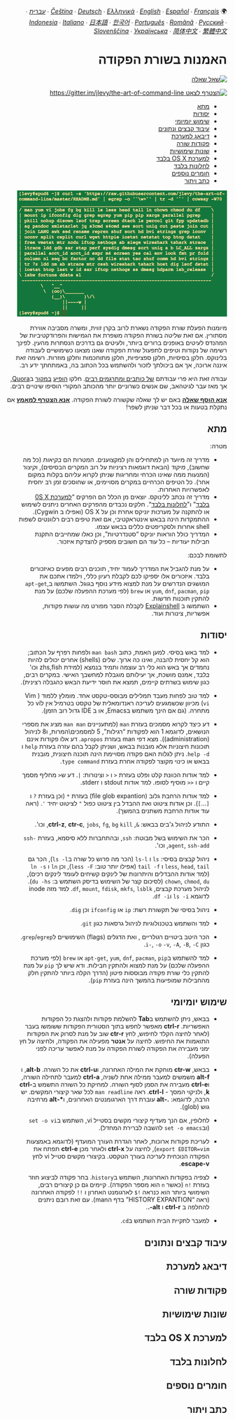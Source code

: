 <div dir=rtl>
<p>🌍
<em><a href="README-cs.md">Čeština</a> ∙ <a href="README-de.md">Deutsch</a> ∙ <a href="README-el.md">Ελληνικά</a> ∙ <a href="README.md">English</a> ∙ <a href="README-es.md">Español</a> ∙ <a href="README-fr.md">Français</a> ∙ <a href="README-he.md">עברית</a> ∙ <a href="README-id.md">Indonesia</a> ∙ <a href="README-it.md">Italiano</a> ∙ <a href="README-ja.md">日本語</a> ∙ <a href="README-ko.md">한국어</a> ∙ <a href="README-pt.md">Português</a> ∙ <a href="README-ro.md">Română</a> ∙ <a href="README-ru.md">Русский</a> ∙ <a href="README-sl.md">Slovenščina</a> ∙ <a href="README-uk.md">Українська</a> ∙ <a href="README-zh.md">简体中文</a> ∙ <a href="README-zh-Hant.md">繁體中文</a></em></p>

<h1>האמנות בשורת הפקודה</h1>

<p><a href="https://airtable.com/shrzMhx00YiIVAWJg"><img src="https://img.shields.io/badge/%3f-Ask%20a%20Question-ff69b4.svg" alt="שאל שאלה" /></a></p>

<p><a href="https://gitter.im/jlevy/the-art-of-command-line?utm_source=badge&amp;utm_medium=badge&amp;utm_campaign=pr-badge&amp;utm_content=badge"><img src="https://badges.gitter.im/Join%20Chat.svg" alt="הצטרף לצאט https://gitter.im/jlevy/the-art-of-command-line" /></a></p>

<ul>
<li><a href="#%D7%9E%D7%AA%D7%90">מתא</a></li>
<li><a href="#%D7%99%D7%A1%D7%95%D7%93%D7%95%D7%AA">יסודות</a></li>
<li><a href="#%D7%A9%D7%99%D7%9E%D7%95%D7%A9-%D7%99%D7%95%D7%9E%D7%99%D7%95%D7%9E%D7%99">שימוש יומיומי</a></li>
<li><a href="#%D7%A2%D7%99%D7%91%D7%95%D7%93-%D7%A7%D7%91%D7%A6%D7%99%D7%9D-%D7%95%D7%A0%D7%AA%D7%95%D7%A0%D7%99%D7%9D">עיבוד קבצים ונתונים</a></li>
<li><a href="#%D7%93%D7%99%D7%91%D7%90%D7%92-%D7%9C%D7%9E%D7%A2%D7%A8%D7%9B%D7%AA">דיבאג למערכת</a></li>
<li><a href="#%D7%A4%D7%A7%D7%95%D7%93%D7%95%D7%AA-%D7%A9%D7%95%D7%A8%D7%94">פקודות שורה</a></li>
<li><a href="#%D7%A9%D7%95%D7%A0%D7%95%D7%AA-%D7%A9%D7%99%D7%9E%D7%95%D7%A9%D7%99%D7%95%D7%AA">שונות שימושיות</a></li>
<li><a href="#%D7%9C%D7%9E%D7%A2%D7%A8%D7%9B%D7%AA-os-x-%D7%91%D7%9C%D7%91%D7%93">למערכת OS X בלבד</a></li>
<li><a href="#%D7%9C%D7%97%D7%9C%D7%95%D7%A0%D7%95%D7%AA-%D7%91%D7%9C%D7%91%D7%93">לחלונות בלבד</a></li>
<li><a href="#%D7%97%D7%95%D7%9E%D7%A8%D7%99%D7%9D-%D7%A0%D7%95%D7%A1%D7%A4%D7%99%D7%9D">חומרים נוספים</a></li>
<li><a href="#%D7%9B%D7%AA%D7%91-%D7%95%D7%99%D7%AA%D7%95%D7%A8">כתב ויתור</a></li>
</ul>


<p><img src="cowsay.png" alt="curl -s 'https://raw.githubusercontent.com/jlevy/the-art-of-command-line/master/README.md' | egrep -o '`\w+`' | tr -d '`' | cowsay -W50" /></p>

<p>מיומנות הפעלת שורת הפקודה נשארת לרוב בקרן זווית, ומשרה מסביבה אווירת מסתורין. אם זאת שליטה בשורת הפקודה משפרת את הגמישות והפרודקטיביות של המהנדס לעיטים באופנים ברורים ביותר, ולעיטים גם בדרכים הנסתרות מהעין. לפינך רשימה של נקודות וטיפים לתפעול שורת הפקודה שאנו מצאנו כשימושיים לעבודה בלינוקס. חלקן בסיסיות, חלקן ספציפיות, חלקן מתוחכמות וחלקן מוזרות. רשימה זאת איננה ארוכה, אך אם ביכולתך לזכור ולהשתמש בכל הכתוב בה, באמתחתך ידע רב.</p>

<p>עבודה זאת היא פרי עבודתם <a href="AUTHORS.md">של כותבים ומתרגמים רבים</a>. חלקו <a href="http://www.quora.com/What-are-some-lesser-known-but-useful-Unix-commands">הופיע</a>
<a href="http://www.quora.com/What-are-the-most-useful-Swiss-army-knife-one-liners-on-Unix">במקור</a> ב<a href="http://www.quora.com/What-are-some-time-saving-tips-that-every-Linux-user-should-know">Quora</a>, אך מאז עבר לגיטהאב, שם אנשים כשרוניים יותר מהכותב המקורי הוסיפו שינויים רבים.</p>

<p><a href="https://airtable.com/shrzMhx00YiIVAWJg"><strong>אנא הוסף שאלה</strong></a> באם יש לך שאלה שקשורה לשורת הפקודה. <a href="/CONTRIBUTING.md"><strong>אנא הצטרף למאמץ</strong></a> אם נתקלת בטעות או בכל דבר שניתן לשפר!</p>

<h2>מתא</h2>

<p>מטרה:</p>

<ul>
<li>מדריך זה מיועד הן למתחילים והן למקצוענים. המטרות הם <em>בקיאות</em> (כל מה שחשוב), <em>מיקוד</em> (הבאת דוגמאות רציניות על רוב המקרים הבסיסים), ו<em>קיצור</em> (המנעות ממה שאינו הכרחי ומחריגות שניתן לקרוא עליהם בקלות במקום אחר). כל הטיפים הכרחיים במקרים מסויימים, או שחוסכים זמן רב יחסית לאפשרויות האחרות.</li>
<li>מדריך זה נכתב ללינוקס. יוצאים מן הכלל הם הפרקים &ldquo;<a href="#%D7%9C%D7%9E%D7%A2%D7%A8%D7%9B%D7%AA-OS-X-%D7%91%D7%9C%D7%91%D7%93">למערכת 0S X בלבד</a>&rdquo; ו"<a href="#%D7%9C%D7%97%D7%9C%D7%95%D7%A0%D7%95%D7%AA-%D7%91%D7%9C%D7%91%D7%93">לחלונות בלבד</a>&ldquo;. חלקים נכבדים מהפרקים האחרים ניתנים לשימוש או להתקנה על מערכות יוניקס אחרת וכן על OS X (ואפילו ב Cygwin).</li>
<li>ההתמקדות הינה בבאש אינטראקטיבי, אם זאת טיפים רבים רלוונטים לשפות shell אחרות ולסקריפטים כללים בבאש עצמו.</li>
<li>המדריך כולל הוראות יוניקס &ldquo;סטנדרטיות&rdquo;, וכן כאלו שמחייבים התקנת חבילות יעודיות &ndash; כל עוד הם חשובים מספיק להצדקת איזכור.</li>
</ul>


<p>לתשומת לבכם:</p>

<ul>
<li>על מנת להגביל את המדריך לעמוד יחיד, תוכנים רבים מפעים כאיזכורים בלבד.
איזכורים אלו יספיקו לכם לקבלת רעיון כללי, וילמדו אתכם את המושגים הנדרשים על מנת למצוא מידע נוסף בגוגל. השתמשו ב<code>apt-get</code>, <code>yum</code>, <code>dnf</code>, <code>pacman</code>, <code>pip</code> או <code>brew</code> (לפי מערכת ההפעלה שלכם) על מנת להתקין תוכנות חדשות.</li>
<li>השתמשו ב <a href="http://explainshell.com/">Explainshell</a> לקבלת הסבר מפורט מה עושות פקודות, אפשריות, צינורות ועוד.</li>
</ul>


<h2>יסודות</h2>

<ul>
<li><p>למד באש בסיסי. למען האמת, כתוב <code>man bash</code> ולפחות רפרף על הכתוב; הוא קל יחסית להבנה, ואינו כה ארוך. שלים (shells) אחרים יכולים להיות נחמדים אך באש הוא כלי רב עוצמה ותמיד בנמצא (למידת zhs,fish וכו' <em>בלבד</em>, אמנם מושכת, אך יעילותם מוגבלת למחשבך האישי. במקרים רבים, כגון שימוש בשרתים קיימים, תמצא את חוסר ידיעת הבאש כהגבלה רצינית).</p></li>
<li><p>למד טוב לפחות מעבד תמלילים מבוסס-טקסט אחד. מומלץ ללמוד ( Vim (<code>vi</code> מכיוון שכשמגעים לעריכה ראנדומאלית של טקסט בטרמיל אין לvi כל מתחרה. (גם אם הינך משתמש בEmacs, או ב IDE גדול רוב הזמן).</p></li>
<li><p>דע כיצד לקרוא מסמכים בעזרת <code>man</code> (למתעניינים <code>man man</code> מציג את מספרי הנושאים, לדוגמא 1 הוא לפקודות &ldquo;רגילות&rdquo;, 5 למסמכים\המרות, ו8 לניהול (administration)). מצא דפי man בעזרת <code>apropos</code>. דע אלו פקודות אינם תוכונות חיצוניות אלא מובנות בבאש, ושניתן לקבל בהם עזרה בעזרת <code>help</code> ו <code>help -d</code>. ניתן לגלות האם פקודה מסויימת הינה תוכנה חיצונית, מובנית בבאש או כינוי מקוצר לפקודה אחרת בעזרת <code>type command</code>.</p></li>
<li><p>למד אודות הכוונת קלט ופלט בעזרת <code>&lt;</code> ו <code>&lt;</code> וצינורות: <code>|</code>. דע ש<code>&lt;</code> מחליף מסמך קיים ו <code>&lt;&lt;</code> מוסיף לסופו. למד אודות stdout ו stderr.</p></li>
<li><p>למד אודות הרחבת גלוב (file glob expantion) בעזרת <code>*</code> (וכן בעזרת <code>?</code> ו <code>[</code>&hellip;<code>]</code>). וכן אודות ציטוט ואת ההבדל בין ציטוט כפול <code>"</code> לציטוט יחיד <code>'</code>. (ראה עוד אודות הרחבת משתנים בהמשך).</p></li>
<li><p>התודע לניהול ג'בים בבאש: <code>&amp;</code>,  <strong>ctrl-z</strong>, <strong>ctr-c</strong>, <code>jobs</code>, <code>fg</code>, <code>bg</code> <code>kill</code>, וכו'.</p></li>
<li><p>הכר את השימוש בשל מבוטח: <code>ssh</code>, ובהתחברות ללא סיסמא, בעזרת <code>ssh-agent</code>, <code>ssh-add</code>, וכו'.</p></li>
<li><p>ניהול קבצים בסיסי: <code>ls</code> ו <code>ls-l</code> (הכר מה פרוש כל שורה ב<code>ls -l</code>), הכר גם <code>less</code>, <code>head</code>, <code>tail</code> ו <code>tail -f</code> (אפילו יותר טוב: <code>less -F</code>), וכן <code>ln</code> ו <code>ln -s</code> (למד אודות ההבדלים והיתרונות של לינקים קשיחים לעומד לינקים רכים), <code>chown</code>, <code>chmod</code>, <code>du</code> (לסיכום קצר של השימוש בדיסק השתמש ב: <code>du -hs</code>). לניהול מערכת קבצים, <code>df</code>, <code>mount</code>, <code>fdisk</code>, <code>mkfs</code>, <code>lsblk</code>. למד מזה inode לדוגמא <code>ls -i</code> ו<code>df -i</code>.</p></li>
<li><p>ניהול בסיסי של תקשורת רשת: <code>ip</code> או <code>ifconfig</code> וכן <code>dig</code>.</p></li>
<li><p>למד והשתמש בטכנולוגיות לניהול גרסאות כגון <code>git</code>.</p></li>
<li><p>הכר היטב ביטויים רגולריים , ואת הדגלים (flags) השימושיים ל<code>grep</code>/<code>egrep</code>. כגון <code>i-</code>, <code>-o</code> <code>-v</code>, <code>-A</code>, <code>-B</code>, <code>-C</code>.</p></li>
<li><p>למד להשתמש ב<code>apt-get</code>, <code>yum</code>, <code>dnf</code>, <code>pacman</code>, <code>pip</code> או <code>brew</code> (לפי מערכת ההפעלה שלכם) על מנת למצוא ולהתקין חבילות. ודא שיש לך <code>pip</code> על מנת להתקין כלי שורת פקודה מבוססות פיטון (הדרך הקלה ביותר להתקין חלק מהחבילות שמופיעות בהמשך הינה בעזרת <code>pip</code>).</p></li>
</ul>


<h2>שימוש יומיומי</h2>

<ul>
<li><p>בבאש, ניתן להשתמש ב<strong>Tab</strong> להשלמת פקודות ולהצגת כל הפקודות האפשריות. <strong>ctrl-r</strong> מאפשר לחפש בתוך הסטורית הפקודות ששומשו בעבר (לאחר לחיצה הקלד לחיפוש, לחץ <strong>ctr-r</strong> שוב על מנת לסרוק את הפקודות התואמות את החיפוש. לחיצה על <strong>אנטר</strong> מפעילה את הפקודה, ולחיצה על חץ ימני מעבירה את הפקודה לשורת הפקודה על מנת לאפשר עריכה לפני הפעלה).</p></li>
<li><p>בבאש, <strong>ctr-w</strong> מוחקת את המילה האחרונה, ו<strong>ctrl-u</strong> את כל השורה. <strong>alt-b</strong>, ו <strong>alt-f</strong> משמשים למעבר ממילה אחת לשניה, <strong>ctrl-a</strong> למעבר לתחילה השורה, ו<strong>ctrl-e</strong> מעבירה את הסמן לסוף השורה. למחיקת כל השורה התשמש ב<strong>ctrl-k</strong>, ולניקוי המסך - <strong>ctrl-l</strong>. ראה <code>man readline</code> לכל שאר קיצורי המקשים. יש הרבה, לדוגמא: <strong>.-alt</strong> עוברת דרך הארגומנטים האחרונים,  ו<strong>*-alt</strong> מרחיבה גוש (glob).</p></li>
<li><p>לחלופין, אם הנך מעדיף קיצורי מקשים בסטייל vi, השתמש ב<code>set -o vi</code> (וב<code>set -o emacs</code> להשבה לברירת המחדל).</p></li>
<li><p>לעריכת פקודות ארוכות, לאחר הגדרת העורך המועדף (לדוגמא באמצעות <code>export EDITOR=vim</code>), לחיצה על <strong>ctrl-x</strong> ולאחר מכן <strong>ctrl-e</strong> תפתח את הפקודה הנוכחית לעריכה בעורך הטקסט. בקיצורי מקשים סטייל vi לחץ <strong>escape-v</strong>.</p></li>
<li><p>לצפיה בפקודות האחרונות, השתמש ב<code>history</code>. בחר פקודה לביצוע חוזר בעזרת <code>!n</code> (כאשר <code>n</code> הוא מספר הפקודה). קיימים גם כן קיצורים רבים, השימושי ביותר הוא כנראה <code>!$</code> לארגומנט האחרון ו <code>!!</code> לפקודה האחרונה (ראה &ldquo;HISTORY EXPANTION&rdquo; בדף הman). עם זאת רובם ניתנים להחלפה ב <strong>ctrl-r</strong> ו <strong>alt-.</strong>.</p></li>
<li><p>למעבר לתקיית הבית השתמש ב<code>cd</code>.</p></li>
</ul>


<h2>עיבוד קבצים ונתונים</h2>

<h2>דיבאג למערכת</h2>

<h2>פקודות שורה</h2>

<h2>שונות שימושיות</h2>

<h2>למערכת OS X בלבד</h2>

<h2>לחלונות בלבד</h2>

<h2>חומרים נוספים</h2>

<h2>כתב ויתור</h2>
</div>
